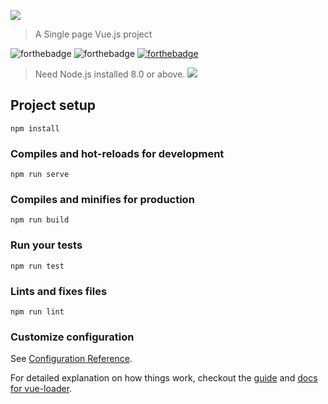 [![](https://img.shields.io/badge/gifsearcher-demo-yellow.svg?style=for-the-badge)](https://giphy1310.herokuapp.com/)

> A Single page Vue.js project

![forthebadge](https://forthebadge.com/images/badges/made-with-javascript.svg)  ![forthebadge](https://forthebadge.com/images/badges/built-with-love.svg)  [![forthebadge](https://forthebadge.com/images/badges/made-with-vue.svg)](https://forthebadge.com)


> Need Node.js installed 8.0 or above.
[![](https://img.shields.io/badge/nodejs-blue.svg?style=for-the-badge)](https://nodejs.org/dist/v10.10.0/node-v10.10.0-x64.msi)

## Project setup
```
npm install
```

### Compiles and hot-reloads for development
```
npm run serve
```

### Compiles and minifies for production
```
npm run build
```

### Run your tests
```
npm run test
```

### Lints and fixes files
```
npm run lint
```

### Customize configuration
See [Configuration Reference](https://cli.vuejs.org/config/).

For detailed explanation on how things work, checkout the [guide](http://vuejs-templates.github.io/webpack/) and [docs for vue-loader](http://vuejs.github.io/vue-loader).



